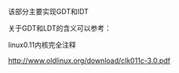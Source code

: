 该部分主要实现GDT和IDT

关于GDT和LDT的含义可以参考：

linux0.11内核完全注释

http://www.oldlinux.org/download/clk011c-3.0.pdf
